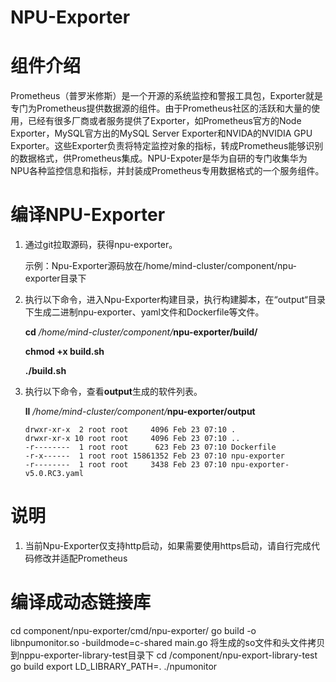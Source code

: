 ﻿# NPU-Exporter

# 组件介绍


Prometheus（普罗米修斯）是一个开源的系统监控和警报工具包，Exporter就是专门为Prometheus提供数据源的组件。由于Prometheus社区的活跃和大量的使用，已经有很多厂商或者服务提供了Exporter，如Prometheus官方的Node Exporter，MySQL官方出的MySQL Server Exporter和NVIDA的NVIDIA GPU Exporter。这些Exporter负责将特定监控对象的指标，转成Prometheus能够识别的数据格式，供Prometheus集成。NPU-Expoter是华为自研的专门收集华为NPU各种监控信息和指标，并封装成Prometheus专用数据格式的一个服务组件。


# 编译NPU-Exporter

1. 通过git拉取源码，获得npu-exporter。

   示例：Npu-Exporter源码放在/home/mind-cluster/component/npu-exporter目录下

2.  执行以下命令，进入Npu-Exporter构建目录，执行构建脚本，在“output“目录下生成二进制npu-exporter、yaml文件和Dockerfile等文件。

    **cd** _/home/mind-cluster/component/_**npu-exporter/build/**

    **chmod +x build.sh**

    **./build.sh**

3.  执行以下命令，查看**output**生成的软件列表。

    **ll** _/home/mind-cluster/component/_**npu-exporter/output**

    ```
    drwxr-xr-x  2 root root     4096 Feb 23 07:10 .
    drwxr-xr-x 10 root root     4096 Feb 23 07:10 ..
    -r--------  1 root root      623 Feb 23 07:10 Dockerfile
    -r-x------  1 root root 15861352 Feb 23 07:10 npu-exporter
    -r--------  1 root root     3438 Feb 23 07:10 npu-exporter-v5.0.RC3.yaml
    ```

# 说明

1. 当前Npu-Exporter仅支持http启动，如果需要使用https启动，请自行完成代码修改并适配Prometheus

# 编译成动态链接库
cd component/npu-exporter/cmd/npu-exporter/
go build -o libnpumonitor.so -buildmode=c-shared main.go
将生成的so文件和头文件拷贝到nppu-exporter-library-test目录下
cd /component/npu-export-library-test
go build
export LD_LIBRARY_PATH=.
./npumonitor
